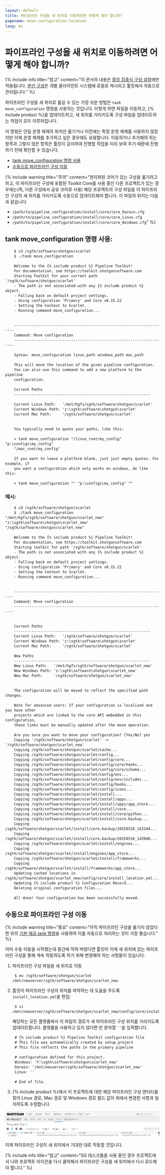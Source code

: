 ```yaml
---
layout: default
title: 파이프라인 구성을 새 위치로 이동하려면 어떻게 해야 합니까?
pagename: move-configuration-location
lang: ko
---
```


# 파이프라인 구성을 새 위치로 이동하려면 어떻게 해야 합니까?

{% include info title="참고" content="이 문서의 내용은 [중앙 집중식 구성 설정](https://developer.shotgunsoftware.com/tk-core/initializing.html#centralized-configurations)에만 적용됩니다. [분산 구성](https://developer.shotgunsoftware.com/tk-core/initializing.html#distributed-configurations)은 개별 클라이언트 시스템에 로컬로 캐시되고 툴킷에서 자동으로 관리됩니다." %}

파이프라인 구성을 새 위치로 옮길 수 있는 가장 쉬운 방법은 `tank move_configuration` 명령을 사용하는 것입니다. 이렇게 하면 파일을 이동하고, {% include product %}을 업데이트하고, 새 위치를 가리키도록 구성 파일을 업데이트하는 작업이 모두 이루어집니다. 

이 명령은 단일 운영 체제의 위치만 옮기거나 이전에는 특정 운영 체제를 사용하지 않았지만 이제 운영 체제를 추가하고 싶은 경우에도 유용합니다. 이동하거나 추가해야 하는 항목과 그렇지 않은 항목은 툴킷이 감지하여 진행할 작업을 미리 보여 주기 때문에 진행하기 전에 확인할 수 있습니다.

- [tank move_configuration 명령 사용](#using-the-tank-move_configuration-command)
- [수동으로 파이프라인 구성 이동](#manually-moving-your-pipeline-configuration)

{% include warning title="주의" content="현지화된 코어가 있는 구성을 옮기려고 하고, 이 파이프라인 구성에 포함된 Toolkit Core를 사용 중인 다른 프로젝트가 있는 경우에는(즉, 다른 구성에서 공유 코어로 사용) 해당 프로젝트의 구성 파일을 이 파이프라인 구성의 새 위치를 가리키도록 수동으로 업데이트해야 합니다. 이 파일의 위치는 다음과 같습니다.

- `/path/to/pipeline_configuration/install/core/core_Darwin.cfg`
- `/path/to/pipeline_configuration/install/core/core_Linux.cfg`
- `/path/to/pipeline_configuration/install/core/core_Windows.cfg`" %}

## tank move_configuration 명령 사용:

        $ cd /sgtk/software/shotgun/scarlet
        $ ./tank move_configuration

        Welcome to the {% include product %} Pipeline Toolkit!
        For documentation, see https://toolkit.shotgunsoftware.com
        Starting Toolkit for your current path '/sgtk/software/shotgun/scarlet'
        - The path is not associated with any {% include product %} object.
        - Falling back on default project settings.
        - Using configuration 'Primary' and Core v0.15.22
        - Setting the Context to Scarlet.
        - Running command move_configuration...


        ----------------------------------------------------------------------
        Command: Move configuration
        ----------------------------------------------------------------------

        Syntax: move_configuration linux_path windows_path mac_path

        This will move the location of the given pipeline configuration.
        You can also use this command to add a new platform to the pipeline
        configuration.

        Current Paths
        --------------------------------------------------------------

        Current Linux Path:   '/mnt/hgfs/sgtk/software/shotgun/scarlet'
        Current Windows Path: 'z:\sgtk\software\shotgun\scarlet'
        Current Mac Path:     '/sgtk/software/shotgun/scarlet'


        You typically need to quote your paths, like this:

        > tank move_configuration "/linux_root/my_config" "p:\configs\my_config"
        "/mac_root/my_config"

        If you want to leave a platform blank, just just empty quotes. For example, if
        you want a configuration which only works on windows, do like this:

        > tank move_configuration "" "p:\configs\my_config" ""


### 예시:

        $ cd /sgtk/software/shotgun/scarlet
        $ ./tank move_configuration "/mnt/hgfs/sgtk/software/shotgun/scarlet_new" "z:\sgtk\software\shotgun\scarlet_new" "/sgtk/software/shotgun/scarlet_new"

        Welcome to the {% include product %} Pipeline Toolkit!
        For documentation, see https://toolkit.shotgunsoftware.com
        Starting toolkit for path '/sgtk/software/shotgun/scarlet'
        - The path is not associated with any {% include product %} object.
        - Falling back on default project settings.
        - Using configuration 'Primary' and Core v0.15.22
        - Setting the Context to Scarlet.
        - Running command move_configuration...


        ----------------------------------------------------------------------
        Command: Move configuration
        ----------------------------------------------------------------------


        Current Paths
        --------------------------------------------------------------
        Current Linux Path:   '/sgtk/software/shotgun/scarlet'
        Current Windows Path: 'z:\sgtk\software\shotgun\scarlet'
        Current Mac Path:     '/sgtk/software/shotgun/scarlet'

        New Paths
        --------------------------------------------------------------
        New Linux Path:   '/mnt/hgfs/sgtk/software/shotgun/scarlet_new'
        New Windows Path: 'z:\sgtk\software\shotgun\scarlet_new'
        New Mac Path:     '/sgtk/software/shotgun/scarlet_new'


        The configuration will be moved to reflect the specified path changes.

        Note for advanced users: If your configuration is localized and you have other
        projects which are linked to the core API embedded in this configuration,
        these links must be manually updated after the move operation.

        Are you sure you want to move your configuration? [Yes/No] yes
        Copying '/sgtk/software/shotgun/scarlet' -> '/sgtk/software/shotgun/scarlet_new'
        Copying /sgtk/software/shotgun/scarlet/cache...
        Copying /sgtk/software/shotgun/scarlet/config...
        Copying /sgtk/software/shotgun/scarlet/config/core...
        Copying /sgtk/software/shotgun/scarlet/config/core/hooks...
        Copying /sgtk/software/shotgun/scarlet/config/core/schema...
        Copying /sgtk/software/shotgun/scarlet/config/env...
        Copying /sgtk/software/shotgun/scarlet/config/env/includes...
        Copying /sgtk/software/shotgun/scarlet/config/hooks...
        Copying /sgtk/software/shotgun/scarlet/config/icons...
        Copying /sgtk/software/shotgun/scarlet/install...
        Copying /sgtk/software/shotgun/scarlet/install/apps...
        Copying /sgtk/software/shotgun/scarlet/install/apps/app_store...
        Copying /sgtk/software/shotgun/scarlet/install/core...
        Copying /sgtk/software/shotgun/scarlet/install/core/python...
        Copying /sgtk/software/shotgun/scarlet/install/core.backup...
        Copying /sgtk/software/shotgun/scarlet/install/core.backup/20150518_143244...
        Copying /sgtk/software/shotgun/scarlet/install/core.backup/20150518_143940...
        Copying /sgtk/software/shotgun/scarlet/install/engines...
        Copying /sgtk/software/shotgun/scarlet/install/engines/app_store...
        Copying /sgtk/software/shotgun/scarlet/install/frameworks...
        Copying /sgtk/software/shotgun/scarlet/install/frameworks/app_store...
        Updating cached locations in /sgtk/software/shotgun/scarlet_new/config/core/install_location.yml...
        Updating {% include product %} Configuration Record...
        Deleting original configuration files...

        All done! Your configuration has been successfully moved.


## 수동으로 파이프라인 구성 이동

{% include warning title="중요" content="아직 파이프라인 구성을 옮기지 않았다면 위의 [기본 제공 tank 명령](#using-the-tank-move_configuration-command)을 사용하여 이를 자동으로 처리하는 것이 가장 좋습니다." %}

이미 수동 이동을 시작했는데 중간에 막혀 버렸다면 툴킷이 이제 새 위치에 있는 파이프라인 구성을 통해 계속 작동하도록 하기 위해 변경해야 하는 사항들이 있습니다.

1. 파이프라인 구성 파일을 새 위치로 이동

        $ mv /sgtk/software/shotgun/scarlet /mnt/newserver/sgtk/software/shotgun/scarlet_new

2. 툴킷이 파이프라인 구성의 위치를 파악하는 데 도움을 주도록 `install_location.yml`을 편집:

        $ vi /mnt/newserver/sgtk/software/shotgun/scarlet_new/config/core/install_location.yml

   해당하는 모든 플랫폼에서 이 파일의 경로가 새 파이프라인 구성 위치를 가리키도록 업데이트합니다. 플랫폼을 사용하고 있지 않다면 빈 문자열 `''`을 입력합니다.

        # {% include product %} Pipeline Toolkit configuration file
        # This file was automatically created by setup_project
        # This file reflects the paths in the primary pipeline

        # configuration defined for this project.
        Windows: 'Y:\sgtk\software\shotgun\scarlet_new'
        Darwin: '/mnt/newserver/sgtk/software/shotgun/scarlet_new'
        Linux: ''

        # End of file.

3. {% include product %}에서 이 프로젝트에 대한 해당 파이프라인 구성 엔티티를 찾아 Linux 경로, Mac 경로 및 Windows 경로 필드 값이 위에서 변경한 사항과 일치하도록 수정합니다.

![{% include product %}에서 파이프라인 구성 위치](images/new-pipeline-configuration-locations.png)

이제 파이프라인 구성이 새 위치에서 기대한 대로 작동할 것입니다.

{% include info title="참고" content="SG 데스크톱을 사용 중인 경우 프로젝트에서 나와 프로젝트 아이콘을 다시 클릭해서 파이프라인 구성을 새 위치에서 다시 로드해야 합니다." %}